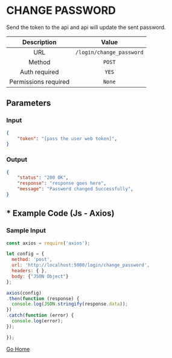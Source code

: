 # CHANGE PASSWORD

Send the token to the api and api will update the sent password.

|      Description      |           Value           |
|:--------------------: |:------------------------: |
| URL                   | `/login/change_password`  |
| Method                | `POST`                     |
| Auth required         | `YES`                     |
| Permissions required  | `None`                    |

## Parameters

### Input

```json
{
    "token": "[pass the user web token]",
}
```

### Output

```json
{
    "status": "200 OK",
    "response": "response goes here",
    "message": "Password changed Successfully",
}
```

## * Example Code (Js - Axios)

### Sample Input

```js
const axios = require('axios');

let config = {
  method: 'post',
  url: 'http://localhost:5000/login/change_password',
  headers: { },
  body: {"JSON Object"}
};

axios(config)
.then(function (response) {
  console.log(JSON.stringify(response.data));
})
.catch(function (error) {
  console.log(error);
});

});
```

[Go Home](../README.md)
